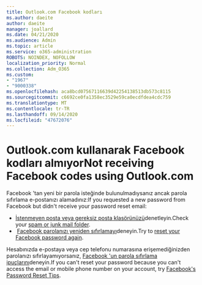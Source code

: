 ```yaml
---
title: Outlook.com Facebook kodları
ms.author: daeite
author: daeite
manager: joallard
ms.date: 04/21/2020
ms.audience: Admin
ms.topic: article
ms.service: o365-administration
ROBOTS: NOINDEX, NOFOLLOW
localization_priority: Normal
ms.collection: Adm_O365
ms.custom:
- "1967"
- "9000338"
ms.openlocfilehash: aca8bcd07567116639d42254138513db573c8115
ms.sourcegitcommit: c6692ce0fa1358ec3529e59ca0ecdfdea4cdc759
ms.translationtype: MT
ms.contentlocale: tr-TR
ms.lasthandoff: 09/14/2020
ms.locfileid: "47672076"
---
```

# <a name="not-receiving-facebook-codes-using-outlookcom"></a><span data-ttu-id="baace-102">Outlook.com kullanarak Facebook kodları almıyor</span><span class="sxs-lookup"><span data-stu-id="baace-102">Not receiving Facebook codes using Outlook.com</span></span>

<span data-ttu-id="baace-103">Facebook 'tan yeni bir parola isteğinde bulunulmadıysanız ancak parola sıfırlama e-postanızı alamadınız:</span><span class="sxs-lookup"><span data-stu-id="baace-103">If you requested a new password from Facebook but didn't receive your password reset email:</span></span>

- <span data-ttu-id="baace-104">[İstenmeyen posta veya gereksiz posta klasörünüzü](https://outlook.live.com/mail/junkemail)denetleyin.</span><span class="sxs-lookup"><span data-stu-id="baace-104">Check your [spam or junk mail folder](https://outlook.live.com/mail/junkemail).</span></span>
- <span data-ttu-id="baace-105"> [Facebook parolanızı yeniden sıfırlamayı](https://aka.ms/facebook-password-reset)deneyin.</span><span class="sxs-lookup"><span data-stu-id="baace-105">Try to [reset your Facebook password again](https://aka.ms/facebook-password-reset).</span></span>

<span data-ttu-id="baace-106">Hesabınızda e-postaya veya cep telefonu numarasına erişemediğinizden parolanızı sıfırlayamıyorsanız, [Facebook 'un parola sıfırlama ipuçlarını](https://aka.ms/facebook-password-help)deneyin.</span><span class="sxs-lookup"><span data-stu-id="baace-106">If you can't reset your password because you can't access the email or mobile phone number on your account, try [Facebook's Password Reset Tips](https://aka.ms/facebook-password-help).</span></span>